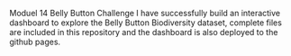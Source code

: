 Moduel 14 Belly Button Challenge
I have successfully build an interactive dashboard to explore the Belly Button Biodiversity dataset, complete files are included in this repository and the dashboard is also deployed to the github pages. 
